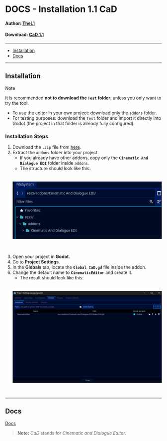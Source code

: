 # DOCS - Installation 1.1 CaD

#### **Author:** [TheL1](https://github.com/Luis-M-S)  
#### **Download:** [CaD 1.1](#)  

---

- [Installation](#installation)  
- [Docs](#docs)  

---

## Installation

> [!NOTE]  
> It is recommended **not to download the `Test` folder**, unless you only want to try the tool.  
> - To use the editor in your own project: download only the `addons` folder.  
> - For testing purposes: download the `Test` folder and import it directly into Godot (the project in that folder is already fully configured).  

### Installation Steps
1. Download the `.zip` file from [here](#).  
2. Extract the `addons` folder into your project.  
   - If you already have other addons, copy only the **`Cinematic And Dialogue EDI`** folder inside `addons`.  
   - The structure should look like this:  
<br> <br>
   <img src="https://github.com/Proyecto-Carpincho/CaD-Editor/blob/main/Docs/V-1.1/Install1.png" width="1000"/>
<br> 

3. Open your project in **Godot**.  
4. Go to **Project Settings**.  
5. In the **Globals** tab, locate the **`Global CaD.gd`** file inside the addon.  
6. Change the default name to **`CinematicEditor`** and create it.  
   - The result should look like this:  
<br> <br> 
   <img src="https://github.com/Proyecto-Carpincho/CaD-Editor/blob/main/Docs/V-1.1/Install 2.png" width="1000"/>
<br>

---

## Docs
 [Docs](#)


> **Note:** *CaD* stands for *Cinematic and Dialogue Editor*.  
